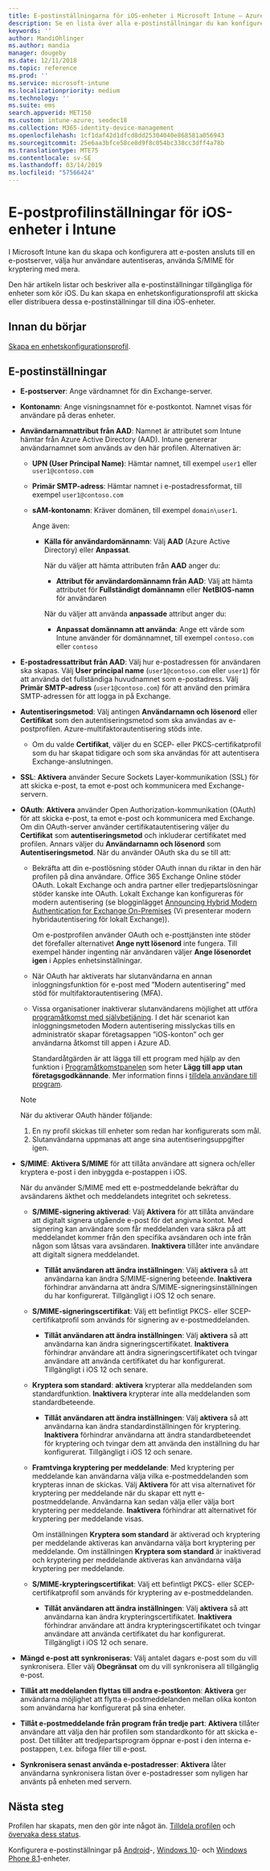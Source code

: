 ```yaml
---
title: E-postinställningarna för iOS-enheter i Microsoft Intune – Azure | Microsoft Docs
description: Se en lista över alla e-postinställningar du kan konfigurera och lägga till för iOS-enheter i Microsoft Intune, till exempel Exchange-servrar, och hämta attribut från Azure Active Directory. Du kan även aktivera SSL, autentisera användare med certifikat eller användarnamn/lösenord och synkronisera e-post på iOS-enheter med hjälp enhetskonfigurationsprofiler i Microsoft Intune.
keywords: ''
author: MandiOhlinger
ms.author: mandia
manager: dougeby
ms.date: 12/11/2018
ms.topic: reference
ms.prod: ''
ms.service: microsoft-intune
ms.localizationpriority: medium
ms.technology: ''
ms.suite: ems
search.appverid: MET150
ms.custom: intune-azure; seodec18
ms.collection: M365-identity-device-management
ms.openlocfilehash: 1cf1daf42d1dfcd8dd25304040e868581a056943
ms.sourcegitcommit: 25e6aa3bfce58ce8d9f8c054bc338cc3dff4a78b
ms.translationtype: MTE75
ms.contentlocale: sv-SE
ms.lasthandoff: 03/14/2019
ms.locfileid: "57566424"
---
```

# <a name="email-profile-settings-for-ios-devices-in-intune"></a>E-postprofilinställningar för iOS-enheter i Intune

I Microsoft Intune kan du skapa och konfigurera att e-posten ansluts till en e-postserver, välja hur användare autentiseras, använda S/MIME för kryptering med mera.

Den här artikeln listar och beskriver alla e-postinställningar tillgängliga för enheter som kör iOS. Du kan skapa en enhetskonfigurationsprofil att skicka eller distribuera dessa e-postinställningar till dina iOS-enheter.

## <a name="before-you-begin"></a>Innan du börjar

[Skapa en enhetskonfigurationsprofil](email-settings-configure.md#create-a-device-profile).

## <a name="email-settings"></a>E-postinställningar

- **E-postserver**: Ange värdnamnet för din Exchange-server.
- **Kontonamn**: Ange visningsnamnet för e-postkontot. Namnet visas för användare på deras enheter.
- **Användarnamnattribut från AAD**: Namnet är attributet som Intune hämtar från Azure Active Directory (AAD). Intune genererar användarnamnet som används av den här profilen. Alternativen är:
  - **UPN (User Principal Name)**: Hämtar namnet, till exempel `user1` eller `user1@contoso.com`
  - **Primär SMTP-adress**: Hämtar namnet i e-postadressformat, till exempel `user1@contoso.com`
  - **sAM-kontonamn**: Kräver domänen, till exempel `domain\user1`.

    Ange även:  
    - **Källa för användardomännamn**: Välj **AAD** (Azure Active Directory) eller **Anpassat**.

      När du väljer att hämta attributen från **AAD** anger du:
      - **Attribut för användardomännamn från AAD**: Välj att hämta attributet för **Fullständigt domännamn** eller **NetBIOS-namn** för användaren

      När du väljer att använda **anpassade** attribut anger du:
      - **Anpassat domännamn att använda**: Ange ett värde som Intune använder för domännamnet, till exempel `contoso.com` eller `contoso`

- **E-postadressattribut från AAD**: Välj hur e-postadressen för användaren ska skapas. Välj **User principal name** (`user1@contoso.com` eller `user1`) för att använda det fullständiga huvudnamnet som e-postadress. Välj **Primär SMTP-adress** (`user1@contoso.com`) för att använd den primära SMTP-adressen för att logga in på Exchange.
- **Autentiseringsmetod**: Välj antingen **Användarnamn och lösenord** eller **Certifikat** som den autentiseringsmetod som ska användas av e-postprofilen. Azure-multifaktorautentisering stöds inte.
  - Om du valde **Certifikat**, väljer du en SCEP- eller PKCS-certifikatprofil som du har skapat tidigare och som ska användas för att autentisera Exchange-anslutningen.
- **SSL**: **Aktivera** använder Secure Sockets Layer-kommunikation (SSL) för att skicka e-post, ta emot e-post och kommunicera med Exchange-servern.
- **OAuth**: **Aktivera** använder Open Authorization-kommunikation (OAuth) för att skicka e-post, ta emot e-post och kommunicera med Exchange. Om din OAuth-server använder certifikatautentisering väljer du **Certifikat** som **autentiseringsmetod** och inkluderar certifikatet med profilen. Annars väljer du **Användarnamn och lösenord** som **Autentiseringsmetod**. När du använder OAuth ska du se till att:

  - Bekräfta att din e-postlösning stöder OAuth innan du riktar in den här profilen på dina användare. Office 365 Exchange Online stöder OAuth. Lokalt Exchange och andra partner eller tredjepartslösningar stöder kanske inte OAuth. Lokalt Exchange kan konfigureras för modern autentisering (se blogginlägget [Announcing Hybrid Modern Authentication for Exchange On-Premises](https://blogs.technet.microsoft.com/exchange/2017/12/06/announcing-hybrid-modern-authentication-for-exchange-on-premises/) (Vi presenterar modern hybridautentisering för lokalt Exchange)).

    Om e-postprofilen använder OAuth och e-posttjänsten inte stöder det förefaller alternativet **Ange nytt lösenord** inte fungera. Till exempel händer ingenting när användaren väljer **Ange lösenordet igen** i Apples enhetsinställningar.

  - När OAuth har aktiverats har slutanvändarna en annan inloggningsfunktion för e-post med ”Modern autentisering” med stöd för multifaktorautentisering (MFA). 

  - Vissa organisationer inaktiverar slutanvändarens möjlighet att utföra [programåtkomst med självbetjäning](https://docs.microsoft.com/azure/active-directory/manage-apps/manage-self-service-access). I det här scenariot kan inloggningsmetoden Modern autentisering misslyckas tills en administratör skapar företagsappen ”iOS-konton” och ger användarna åtkomst till appen i Azure AD.

    Standardåtgärden är att lägga till ett program med hjälp av den funktion i [Programåtkomstpanelen](https://docs.microsoft.com/azure/active-directory/user-help/active-directory-saas-access-panel-introduction) som heter **Lägg till app** **utan företagsgodkännande**. Mer information finns i [tilldela användare till program](https://docs.microsoft.com/azure/active-directory/manage-apps/ways-users-get-assigned-to-applications).

  > [!NOTE]
  > När du aktiverar OAuth händer följande:  
  > 1. En ny profil skickas till enheter som redan har konfigurerats som mål.
  > 2. Slutanvändarna uppmanas att ange sina autentiseringsuppgifter igen.

- **S/MIME**: **Aktivera S/MIME** för att tillåta användare att signera och/eller kryptera e-post i den inbyggda e-postappen i iOS. 

  När du använder S/MIME med ett e-postmeddelande bekräftar du avsändarens äkthet och meddelandets integritet och sekretess.

  - **S/MIME-signering aktiverad**: Välj **Aktivera** för att tillåta användare att digitalt signera utgående e-post för det angivna kontot. Med signering kan användare som får meddelanden vara säkra på att meddelandet kommer från den specifika avsändaren och inte från någon som låtsas vara avsändaren. **Inaktivera** tillåter inte användare att digitalt signera meddelandet.
    - **Tillåt användaren att ändra inställningen**: Välj **aktivera** så att användarna kan ändra S/MIME-signering beteende. **Inaktivera** förhindrar användarna att ändra S/MIME-signeringsinställningen du har konfigurerat. Tillgängligt i iOS 12 och senare.

  - **S/MIME-signeringscertifikat**: Välj ett befintligt PKCS- eller SCEP-certifikatprofil som används för signering av e-postmeddelanden.
    - **Tillåt användaren att ändra inställningen**: Välj **aktivera** så att användarna kan ändra signeringscertifikatet. **Inaktivera** förhindrar användare att ändra signeringscertifikatet och tvingar användare att använda certifikatet du har konfigurerat. Tillgängligt i iOS 12 och senare.

  - **Kryptera som standard**: **aktivera** krypterar alla meddelanden som standardfunktion. **Inaktivera** krypterar inte alla meddelanden som standardbeteende.
    - **Tillåt användaren att ändra inställningen**: Välj **aktivera** så att användarna kan ändra standardinställningen för kryptering. **Inaktivera** förhindrar användarna att ändra standardbeteendet för kryptering och tvingar dem att använda den inställning du har konfigurerat. Tillgängligt i iOS 12 och senare.

  - **Framtvinga kryptering per meddelande**: Med kryptering per meddelande kan användarna välja vilka e-postmeddelanden som krypteras innan de skickas. Välj **Aktivera** för att visa alternativet för kryptering per meddelande när du skapar ett nytt e-postmeddelande. Användarna kan sedan välja eller välja bort kryptering per meddelande. **Inaktivera** förhindrar att alternativet för kryptering per meddelande visas.

    Om inställningen **Kryptera som standard** är aktiverad och kryptering per meddelande aktiveras kan användarna välja bort kryptering per meddelande. Om inställningen **Kryptera som standard** är inaktiverad och kryptering per meddelande aktiveras kan användarna välja kryptering per meddelande.

  - **S/MIME-krypteringscertifikat**: Välj ett befintligt PKCS- eller SCEP-certifikatprofil som används för kryptering av e-postmeddelanden.
    - **Tillåt användaren att ändra inställningen**: Välj **aktivera** så att användarna kan ändra krypteringscertifikatet. **Inaktivera** förhindrar användare att ändra krypteringscertifikatet och tvingar användare att använda certifikatet du har konfigurerat. Tillgängligt i iOS 12 och senare.
- **Mängd e-post att synkroniseras**: Välj antalet dagars e-post som du vill synkronisera. Eller välj **Obegränsat** om du vill synkronisera all tillgänglig e-post.
- **Tillåt att meddelanden flyttas till andra e-postkonton**: **Aktivera** ger användarna möjlighet att flytta e-postmeddelanden mellan olika konton som användarna har konfigurerat på sina enheter.
- **Tillåt e-postmeddelande från program från tredje part**: **Aktivera** tillåter användare att välja den här profilen som standardkonto för att skicka e-post. Det tillåter att tredjepartsprogram öppnar e-post i den interna e-postappen, t.ex. bifoga filer till e-post.
- **Synkronisera senast använda e-postadresser**: **Aktivera** låter användarna synkronisera listan över e-postadresser som nyligen har använts på enheten med servern.

## <a name="next-steps"></a>Nästa steg

Profilen har skapats, men den gör inte något än. [Tilldela profilen](device-profile-assign.md) och [övervaka dess status](device-profile-monitor.md).

Konfigurera e-postinställningar på [Android](email-settings-android.md)-, [Windows 10](email-settings-windows-10.md)- och [Windows Phone 8.1](email-settings-windows-phone-8-1.md)-enheter.
